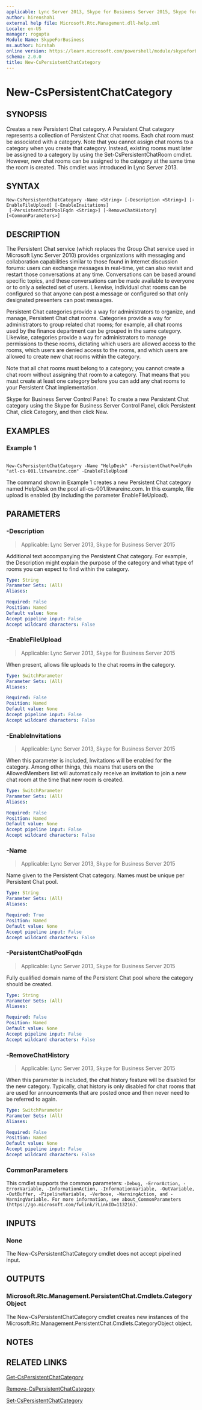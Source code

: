 ```yaml
---
applicable: Lync Server 2013, Skype for Business Server 2015, Skype for Business Server 2019
author: hirenshah1
external help file: Microsoft.Rtc.Management.dll-help.xml
Locale: en-US
manager: rogupta
Module Name: SkypeForBusiness
ms.author: hirshah
online version: https://learn.microsoft.com/powershell/module/skypeforbusiness/new-cspersistentchatcategory
schema: 2.0.0
title: New-CsPersistentChatCategory
---
```


# New-CsPersistentChatCategory

## SYNOPSIS

Creates a new Persistent Chat category.
A Persistent Chat category represents a collection of Persistent Chat chat rooms.
Each chat room must be associated with a category.
Note that you cannot assign chat rooms to a category when you create that category.
Instead, existing rooms must later be assigned to a category by using the Set-CsPersistentChatRoom cmdlet.
However, new chat rooms can be assigned to the category at the same time the room is created.
This cmdlet was introduced in Lync Server 2013.

## SYNTAX

```
New-CsPersistentChatCategory -Name <String> [-Description <String>] [-EnableFileUpload] [-EnableInvitations]
 [-PersistentChatPoolFqdn <String>] [-RemoveChatHistory] [<CommonParameters>]
```

## DESCRIPTION

The Persistent Chat service (which replaces the Group Chat service used in Microsoft Lync Server 2010) provides organizations with messaging and collaboration capabilities similar to those found in Internet discussion forums: users can exchange messages in real-time, yet can also revisit and restart those conversations at any time.
Conversations can be based around specific topics, and these conversations can be made available to everyone or to only a selected set of users.
Likewise, individual chat rooms can be configured so that anyone can post a message or configured so that only designated presenters can post messages.

Persistent Chat categories provide a way for administrators to organize, and manage, Persistent Chat chat rooms.
Categories provide a way for administrators to group related chat rooms; for example, all chat rooms used by the finance department can be grouped in the same category.
Likewise, categories provide a way for administrators to manage permissions to these rooms, dictating which users are allowed access to the rooms, which users are denied access to the rooms, and which users are allowed to create new chat rooms within the category.

Note that all chat rooms must belong to a category; you cannot create a chat room without assigning that room to a category.
That means that you must create at least one category before you can add any chat rooms to your Persistent Chat implementation.

Skype for Business Server Control Panel: To create a new Persistent Chat category using the Skype for Business Server Control Panel, click Persistent Chat, click Category, and then click New.

## EXAMPLES

### Example 1
```

New-CsPersistentChatCategory -Name "HelpDesk" -PersistentChatPoolFqdn "atl-cs-001.litwareinc.com" -EnableFileUpload

```

The command shown in Example 1 creates a new Persistent Chat category named HelpDesk on the pool atl-cs-001.litwareinc.com.
In this example, file upload is enabled (by including the parameter EnableFileUpload).

## PARAMETERS

### -Description

> Applicable: Lync Server 2013, Skype for Business Server 2015

Additional text accompanying the Persistent Chat category.
For example, the Description might explain the purpose of the category and what type of rooms you can expect to find within the category.

```yaml
Type: String
Parameter Sets: (All)
Aliases:

Required: False
Position: Named
Default value: None
Accept pipeline input: False
Accept wildcard characters: False
```

### -EnableFileUpload

> Applicable: Lync Server 2013, Skype for Business Server 2015

When present, allows file uploads to the chat rooms in the category.

```yaml
Type: SwitchParameter
Parameter Sets: (All)
Aliases:

Required: False
Position: Named
Default value: None
Accept pipeline input: False
Accept wildcard characters: False
```

### -EnableInvitations

> Applicable: Lync Server 2013, Skype for Business Server 2015

When this parameter is included, Invitations will be enabled for the category.
Among other things, this means that users on the AllowedMembers list will automatically receive an invitation to join a new chat room at the time that new room is created.

```yaml
Type: SwitchParameter
Parameter Sets: (All)
Aliases:

Required: False
Position: Named
Default value: None
Accept pipeline input: False
Accept wildcard characters: False
```

### -Name

> Applicable: Lync Server 2013, Skype for Business Server 2015

Name given to the Persistent Chat category.
Names must be unique per Persistent Chat pool.

```yaml
Type: String
Parameter Sets: (All)
Aliases:

Required: True
Position: Named
Default value: None
Accept pipeline input: False
Accept wildcard characters: False
```

### -PersistentChatPoolFqdn

> Applicable: Lync Server 2013, Skype for Business Server 2015

Fully qualified domain name of the Persistent Chat pool where the category should be created.

```yaml
Type: String
Parameter Sets: (All)
Aliases:

Required: False
Position: Named
Default value: None
Accept pipeline input: False
Accept wildcard characters: False
```

### -RemoveChatHistory

> Applicable: Lync Server 2013, Skype for Business Server 2015

When this parameter is included, the chat history feature will be disabled for the new category.
Typically, chat history is only disabled for chat rooms that are used for announcements that are posted once and then never need to be referred to again.

```yaml
Type: SwitchParameter
Parameter Sets: (All)
Aliases:

Required: False
Position: Named
Default value: None
Accept pipeline input: False
Accept wildcard characters: False
```

### CommonParameters
This cmdlet supports the common parameters: `-Debug, -ErrorAction, -ErrorVariable, -InformationAction, -InformationVariable, -OutVariable, -OutBuffer, -PipelineVariable, -Verbose, -WarningAction, and -WarningVariable. For more information, see about_CommonParameters (https://go.microsoft.com/fwlink/?LinkID=113216).`

## INPUTS

### None
The New-CsPersistentChatCategory cmdlet does not accept pipelined input.

## OUTPUTS

### Microsoft.Rtc.Management.PersistentChat.Cmdlets.CategoryObject
The New-CsPersistentChatCategory cmdlet creates new instances of the Microsoft.Rtc.Management.PersistentChat.Cmdlets.CategoryObject object.

## NOTES

## RELATED LINKS

[Get-CsPersistentChatCategory](Get-CsPersistentChatCategory.md)

[Remove-CsPersistentChatCategory](Remove-CsPersistentChatCategory.md)

[Set-CsPersistentChatCategory](Set-CsPersistentChatCategory.md)
